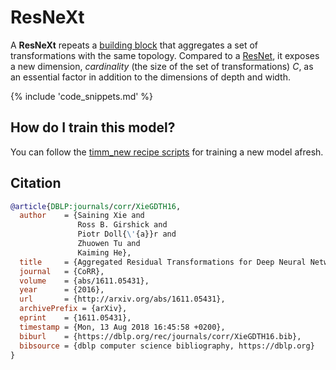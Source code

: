 # ResNeXt

A **ResNeXt** repeats a [building block](https://paperswithcode.com/method/resnext-block) that aggregates a set of transformations with the same topology. Compared to a [ResNet](https://paperswithcode.com/method/resnet), it exposes a new dimension,  *cardinality* (the size of the set of transformations) $C$, as an essential factor in addition to the dimensions of depth and width.

{% include 'code_snippets.md' %}

## How do I train this model?

You can follow the [timm_new recipe scripts](https://rwightman.github.io/pytorch-image-models/scripts/) for training a new model afresh.

## Citation

```BibTeX
@article{DBLP:journals/corr/XieGDTH16,
  author    = {Saining Xie and
               Ross B. Girshick and
               Piotr Doll{\'{a}}r and
               Zhuowen Tu and
               Kaiming He},
  title     = {Aggregated Residual Transformations for Deep Neural Networks},
  journal   = {CoRR},
  volume    = {abs/1611.05431},
  year      = {2016},
  url       = {http://arxiv.org/abs/1611.05431},
  archivePrefix = {arXiv},
  eprint    = {1611.05431},
  timestamp = {Mon, 13 Aug 2018 16:45:58 +0200},
  biburl    = {https://dblp.org/rec/journals/corr/XieGDTH16.bib},
  bibsource = {dblp computer science bibliography, https://dblp.org}
}
```

<!--
Type: model-index
Collections:
- Name: ResNeXt
  Paper:
    Title: Aggregated Residual Transformations for Deep Neural Networks
    URL: https://paperswithcode.com/paper/aggregated-residual-transformations-for-deep
Models:
- Name: resnext101_32x8d
  In Collection: ResNeXt
  Metadata:
    FLOPs: 21180417024
    Parameters: 88790000
    File Size: 356082095
    Architecture:
    - 1x1 Convolution
    - Batch Normalization
    - Convolution
    - Global Average Pooling
    - Grouped Convolution
    - Max Pooling
    - ReLU
    - ResNeXt Block
    - Residual Connection
    - Softmax
    Tasks:
    - Image Classification
    Training Data:
    - ImageNet
    ID: resnext101_32x8d
    Crop Pct: '0.875'
    Image Size: '224'
    Interpolation: bilinear
  Code: https://github.com/rwightman/pytorch-image-models/blob/b9843f954b0457af2db4f9dea41a8538f51f5d78/timm_new/models/resnet.py#L877
  Weights: https://download.pytorch.org/models/resnext101_32x8d-8ba56ff5.pth
  Results:
  - Task: Image Classification
    Dataset: ImageNet
    Metrics:
      Top 1 Accuracy: 79.3%
      Top 5 Accuracy: 94.53%
- Name: resnext50_32x4d
  In Collection: ResNeXt
  Metadata:
    FLOPs: 5472648192
    Parameters: 25030000
    File Size: 100435887
    Architecture:
    - 1x1 Convolution
    - Batch Normalization
    - Convolution
    - Global Average Pooling
    - Grouped Convolution
    - Max Pooling
    - ReLU
    - ResNeXt Block
    - Residual Connection
    - Softmax
    Tasks:
    - Image Classification
    Training Data:
    - ImageNet
    ID: resnext50_32x4d
    Crop Pct: '0.875'
    Image Size: '224'
    Interpolation: bicubic
  Code: https://github.com/rwightman/pytorch-image-models/blob/b9843f954b0457af2db4f9dea41a8538f51f5d78/timm_new/models/resnet.py#L851
  Weights: https://github.com/rwightman/pytorch-image-models/releases/download/v0.1-weights/resnext50_32x4d_ra-d733960d.pth
  Results:
  - Task: Image Classification
    Dataset: ImageNet
    Metrics:
      Top 1 Accuracy: 79.79%
      Top 5 Accuracy: 94.61%
- Name: resnext50d_32x4d
  In Collection: ResNeXt
  Metadata:
    FLOPs: 5781119488
    Parameters: 25050000
    File Size: 100515304
    Architecture:
    - 1x1 Convolution
    - Batch Normalization
    - Convolution
    - Global Average Pooling
    - Grouped Convolution
    - Max Pooling
    - ReLU
    - ResNeXt Block
    - Residual Connection
    - Softmax
    Tasks:
    - Image Classification
    Training Data:
    - ImageNet
    ID: resnext50d_32x4d
    Crop Pct: '0.875'
    Image Size: '224'
    Interpolation: bicubic
  Code: https://github.com/rwightman/pytorch-image-models/blob/b9843f954b0457af2db4f9dea41a8538f51f5d78/timm_new/models/resnet.py#L869
  Weights: https://github.com/rwightman/pytorch-image-models/releases/download/v0.1-weights/resnext50d_32x4d-103e99f8.pth
  Results:
  - Task: Image Classification
    Dataset: ImageNet
    Metrics:
      Top 1 Accuracy: 79.67%
      Top 5 Accuracy: 94.87%
- Name: tv_resnext50_32x4d
  In Collection: ResNeXt
  Metadata:
    FLOPs: 5472648192
    Parameters: 25030000
    File Size: 100441675
    Architecture:
    - 1x1 Convolution
    - Batch Normalization
    - Convolution
    - Global Average Pooling
    - Grouped Convolution
    - Max Pooling
    - ReLU
    - ResNeXt Block
    - Residual Connection
    - Softmax
    Tasks:
    - Image Classification
    Training Techniques:
    - SGD with Momentum
    - Weight Decay
    Training Data:
    - ImageNet
    ID: tv_resnext50_32x4d
    LR: 0.1
    Epochs: 90
    Crop Pct: '0.875'
    LR Gamma: 0.1
    Momentum: 0.9
    Batch Size: 32
    Image Size: '224'
    LR Step Size: 30
    Weight Decay: 0.0001
    Interpolation: bilinear
  Code: https://github.com/rwightman/pytorch-image-models/blob/9a25fdf3ad0414b4d66da443fe60ae0aa14edc84/timm_new/models/resnet.py#L842
  Weights: https://download.pytorch.org/models/resnext50_32x4d-7cdf4587.pth
  Results:
  - Task: Image Classification
    Dataset: ImageNet
    Metrics:
      Top 1 Accuracy: 77.61%
      Top 5 Accuracy: 93.68%
-->
